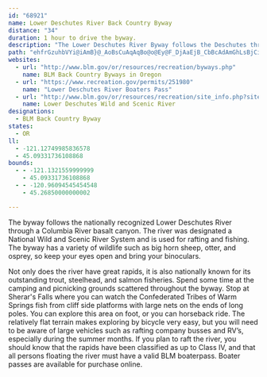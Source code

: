 ```yaml
---
id: "68921"
name: Lower Deschutes River Back Country Byway
distance: "34"
duration: 1 hour to drive the byway.
description: "The Lower Deschutes River Byway follows the Deschutes through the multi-colored walls of a canyon made of Columbia River basalt. Fish or raft the waters of this nationally recognized river."
path: "ehfrGzuhbVYi@iAmB}@_AoBsCuAqAqBo@o@Ey@F_DjAaEjB_CbBcAdAmGhLsBjCiDfD}CvAaCl@oFE}DJkVaCeRl@oBE}Fq@oMgCoOaC_BQyA?{Bd@{CfAaHjDoA`A}AjCyArAy@^oANs@G_AScCgC_@sA_@_CsBoOq@kDq@yBmD{Gi@qAsEcGaB}AeBs@cH{D_H{C{BYcB?aSf@iE`@wDv@}C~@kBfAiBvAeGnLaAfAaAd@kBVcDHwDAwBgAkAqBcCoFeKq_@[sBCsAXyQOiCs@aEcBqC{@{BkDyGoB{C}DkCmA]oB{@sCsBiB_CaNmNmBcCgCeCeCaDgA_CuAqFyA}DyBmD{BgFyG{MsBsDoCaHmEsMmTkf@iA{Cs@aC_@wAc@yCy@oBAm@s@qA_@qA}@{Ei@sBRm@}@mCyAmF_CmEgBsCa@yA@_BRaAy@@o@RoAjAs@JiAKmD?yBXkIzA_Bt@mAz@uAxAy@lAcB~Du@jCqB|IsC|N{@vCm@rA}BxC_CxAuA^iALwHLuEYcF_AkLyDsAU}BQuCJyBj@aB?sIyAoK_AeB@qCXaI|AyE^_B?mGi@mFaAaGqC}CoBoB_BaBgBsKaPsC{D{FyFoDsCqHmDaFy@mCQyD?yCh@sBr@wClBuArAsA`BiAfBgBhD}GdRcBrDiA~A_Ar@iAf@iAV_BGgBk@yA}@cAgAkBaAmBe@cEuE_B_CsCaFqCeGqHoNeAqCcDcKy@yDSgB?eARuCt@_Fr@mFR{D?iDQuDe@oFuBaMcAyDc@mCeAaDcBmJaCgKiAgEeAwC_B}BmBqBsAgA_B}@iTcHiCY}BKcGJcBQmBg@sAq@wJmG{NcKcLsK_CmBiBy@_A}@mFmDwFmCePyDaGaCgCsBeB{BgAqB_AgCkCmLcBcJSgTc@mF{@}DuBgH_BoFDmBf@aCrA{Bn@k@VBbJsF~A_@rG?|LlAzD`Ap@DPRvA?PSjAMzBsApBeDz@}EGoGxAuKQiDo@sCmBsBmD{B{@gB_AyFq@{BgG_LmBoJmByCm@wCq@mG_A}EiDaOo@{A?]@YFMPGnANhAjAfCtG~BhChAnDhCnExAF|@wE`@eIAkOVsAl@YvAx@jB~AlAEZs@IqMmAiGYgGb@oFQsAw@aA_HmC_FnFmAXgAk@{@aAg@mAsEyXwMw|@{Xkv@gDqI{D{Ku@g@WuB_CmFWK"
websites:
  - url: "http://www.blm.gov/or/resources/recreation/byways.php"
    name: BLM Back Country Byways in Oregon
  - url: "https://www.recreation.gov/permits/251980"
    name: "Lower Deschutes River Boaters Pass"
  - url: "http://www.blm.gov/or/resources/recreation/site_info.php?siteid=330"
    name: Lower Deschutes Wild and Scenic River
designations:
  - BLM Back Country Byway
states:
  - OR
ll:
  - -121.12749985836578
  - 45.09331736108868
bounds:
  - - -121.1321559999999
    - 45.09331736108868
  - - -120.96094545454548
    - 45.26850000000002

---
```


The byway follows the nationally recognized Lower Deschutes River through a Columbia River basalt canyon. The river was designated a National Wild and Scenic River System and is used for rafting and fishing. The byway has a variety of wildlife such as big horn sheep, otter, and osprey, so keep your eyes open and bring your binoculars.

Not only does the river have great rapids, it is also nationally known for its outstanding trout, steelhead, and salmon fisheries. Spend some time at the camping and picnicking grounds scattered throughout the byway. Stop at Sherar's Falls where you can watch the Confederated Tribes of Warm Springs fish from cliff side platforms with large nets on the ends of long poles. You can explore this area on foot, or you can horseback ride.  The relatively flat terrain makes exploring by bicycle very easy, but you will need to be aware of large vehicles such as rafting company busses and RV’s, especially during the summer months. If you plan to raft the river, you should know that the rapids have been classified as up to Class IV, and that all persons floating the river must have a valid BLM boaterpass. Boater passes are available for purchase online.
